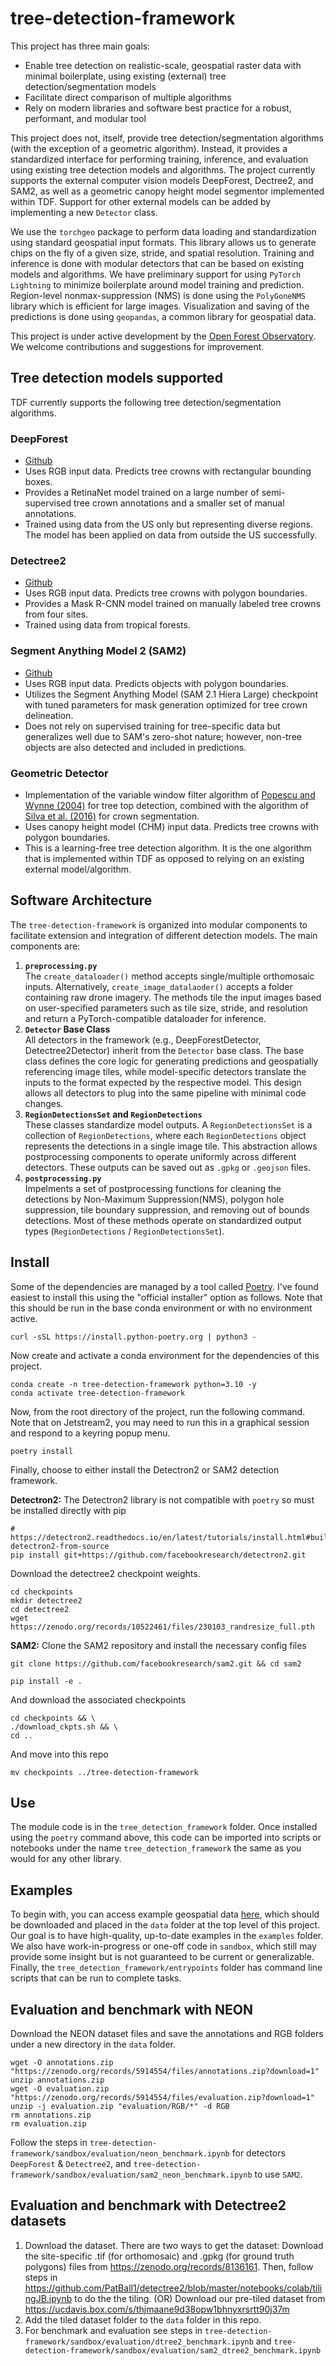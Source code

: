 # tree-detection-framework
This project has three main goals:
* Enable tree detection on realistic-scale, geospatial raster data with minimal boilerplate, using existing (external) tree detection/segmentation models
* Facilitate direct comparison of multiple algorithms
* Rely on modern libraries and software best practice for a robust, performant, and modular tool

This project does not, itself, provide tree detection/segmentation algorithms (with the exception of a geometric algorithm). Instead, it provides a standardized interface for performing training, inference, and evaluation using existing tree detection models and algorithms. The project currently supports the external computer vision models DeepForest, Dectree2, and SAM2, as well as a geometric canopy height model segmentor implemented within TDF. Support for other external models can be added by implementing a new `Detector` class.

We use the `torchgeo` package to perform data loading and standardization using standard geospatial input formats. This library allows us to generate chips on the fly of a given size, stride, and spatial resolution. Training and inference is done with modular detectors that can be based on existing models and algorithms. We have preliminary support for using `PyTorch Lightning` to minimize boilerplate around model training and prediction. Region-level nonmax-suppression (NMS) is done using the `PolyGoneNMS` library which is efficient for large images. Visualization and saving of the predictions is done using `geopandas`, a common library for geospatial data.

This project is under active development by the [Open Forest Observatory](https://openforestobservatory.org/). We welcome contributions and suggestions for improvement.

## Tree detection models supported
TDF currently supports the following tree detection/segmentation algorithms.

### DeepForest
- [Github](https://github.com/weecology/DeepForest)
- Uses RGB input data. Predicts tree crowns with rectangular bounding boxes.
- Provides a RetinaNet model trained on a large number of semi-supervised tree crown annotations and a smaller set of manual annotations.
- Trained using data from the US only but representing diverse regions. The model has been applied on data from outside the US successfully.

### Detectree2
- [Github](https://github.com/PatBall1/detectree2)
- Uses RGB input data. Predicts tree crowns with polygon boundaries.
- Provides a Mask R-CNN model trained on manually labeled tree crowns from four sites.
- Trained using data from tropical forests.

### Segment Anything Model 2 (SAM2)
- [Github](https://github.com/facebookresearch/sam2)
- Uses RGB input data. Predicts objects with polygon boundaries.
- Utilizes the Segment Anything Model (SAM 2.1 Hiera Large) checkpoint with tuned parameters for mask generation optimized for tree crown delineation.
- Does not rely on supervised training for tree-specific data but generalizes well due to SAM's zero-shot nature; however, non-tree objects are also detected and included in predictions.

### Geometric Detector
- Implementation of the variable window filter algorithm of [Popescu and Wynne
  (2004)](https://www.ingentaconnect.com/content/asprs/pers/2004/00000070/00000005/art00003) for
  tree top detection, combined with the algorithm of [Silva et al.
  (2016)](https://www.tandfonline.com/doi/full/10.1080/07038992.2016.1196582#abstract) for crown
  segmentation.
- Uses canopy height model (CHM) input data. Predicts tree crowns with polygon boundaries.
- This is a learning-free tree detection algorithm. It is the one algorithm that is implemented within TDF as opposed to relying on an existing external model/algorithm.

## Software Architecture
The `tree-detection-framework` is organized into modular components to facilitate extension and integration of different detection models. The main components are:

1. **`preprocessing.py`**<br>
   The `create_dataloader()` method accepts single/multiple orthomosaic inputs. Alternatively,
   `create_image_datalaoder()` accepts a folder containing raw drone imagery. The methods tile the
   input images based on user-specified parameters such as tile size, stride, and resolution and
   return a PyTorch-compatible dataloader for inference.
2. **`Detector` Base Class**<br>
   All detectors in the framework (e.g., DeepForestDetector, Detectree2Detector) inherit from the
   `Detector` base class. The base class defines the core logic for generating predictions and
   geospatially referencing image tiles, while model-specific detectors translate the inputs to the
   format expected by the respective model. This design allows all detectors to plug into the same
   pipeline with minimal code changes.
3. **`RegionDetectionsSet` and `RegionDetections`**<br>
   These classes standardize model outputs. A `RegionDetectionsSet` is a collection of `RegionDetections`, where each `RegionDetections` object represents the detections in a single image tile. This abstraction allows postprocessing components to operate uniformly across different detectors. These outputs can be saved out as `.gpkg` or `.geojson` files.
4. **`postprocessing.py`**<br>
   Impelments a set of postprocessing functions for cleaning the detections by Non-Maximum Suppression(NMS), polygon hole suppression, tile boundary suppression, and removing out of bounds detections. Most of these methods operate on standardized output types (`RegionDetections` / `RegionDetectionsSet`).

## Install
Some of the dependencies are managed by a tool called [Poetry](https://python-poetry.org/). I've found
easiest to install this using the "official installer" option as follows. Note that this should be run
in the base conda environment or with no environment active.
```
curl -sSL https://install.python-poetry.org | python3 -
```
Now create and activate a conda environment for the dependencies of this project.
```
conda create -n tree-detection-framework python=3.10 -y
conda activate tree-detection-framework
```

Now, from the root directory of the project, run the following command. Note that on Jetstream2, you
may need to run this in a graphical session and respond to a keyring popup menu.
```
poetry install
```
Finally, choose to either install the Detectron2 or SAM2 detection framework.

**Detectron2:** 
The Detectron2 library is not compatible with `poetry` so must be installed directly with pip
```
# https://detectron2.readthedocs.io/en/latest/tutorials/install.html#build-detectron2-from-source
pip install git+https://github.com/facebookresearch/detectron2.git
```
Download the detectree2 checkpoint weights.
```
cd checkpoints
mkdir detectree2
cd detectree2
wget https://zenodo.org/records/10522461/files/230103_randresize_full.pth
```
**SAM2:** 
Clone the SAM2 repository and install the necessary config files
```
git clone https://github.com/facebookresearch/sam2.git && cd sam2

pip install -e .
```
And download the associated checkpoints
```
cd checkpoints && \
./download_ckpts.sh && \
cd ..
```
And move into this repo
```
mv checkpoints ../tree-detection-framework 
```


## Use
The module code is in the `tree_detection_framework` folder. Once installed using the `poetry`
command above, this code can be imported into scripts or notebooks under the name
 `tree_detection_framework` the same as you would for any other library.

## Examples
To begin with, you can access example geospatial data
[here](https://ucdavis.box.com/v/tdf-example-data), which should be downloaded and placed in the `data` folder at the top level of this project. Our goal is to have high-quality,
up-to-date examples in the `examples` folder. We also have work-in-progress or one-off code in
`sandbox`, which still may provide some insight but is not guaranteed to be current or generalizable.
Finally, the `tree_detection_framework/entrypoints` folder has command line scripts that can be run
to complete tasks.

## Evaluation and benchmark with NEON
Download the NEON dataset files and save the annotations and RGB folders under a new directory in the `data` folder.
```
wget -O annotations.zip "https://zenodo.org/records/5914554/files/annotations.zip?download=1"
unzip annotations.zip
wget -O evaluation.zip "https://zenodo.org/records/5914554/files/evaluation.zip?download=1"
unzip -j evaluation.zip "evaluation/RGB/*" -d RGB
rm annotations.zip
rm evaluation.zip
```
Follow the steps in `tree-detection-framework/sandbox/evaluation/neon_benchmark.ipynb` for detectors `DeepForest` & `Detectree2`, and `tree-detection-framework/sandbox/evaluation/sam2_neon_benchmark.ipynb` to use `SAM2`.

## Evaluation and benchmark with Detectree2 datasets
1. Download the dataset. There are two ways to get the dataset:
    Download the site-specific .tif (for orthomosaic) and .gpkg (for ground truth polygons) files from https://zenodo.org/records/8136161. Then, follow steps in https://github.com/PatBall1/detectree2/blob/master/notebooks/colab/tilingJB.ipynb to do the the tiling.
    (OR)
    Download our pre-tiled dataset from https://ucdavis.box.com/s/thjmaane9d38opw1bhnyxrsrtt90j37m 
3. Add the tiled dataset folder to the `data` folder in this repo.
4. For benchmark and evaluation see steps in `tree-detection-framework/sandbox/evaluation/dtree2_benchmark.ipynb` and `tree-detection-framework/sandbox/evaluation/sam2_dtree2_benchmark.ipynb` 

